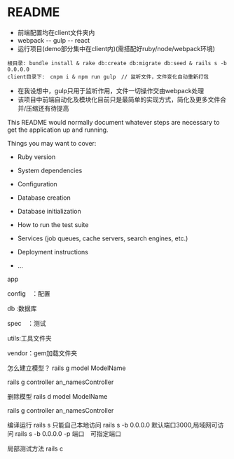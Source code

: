 # README

- 前端配置均在client文件夹内
- webpack -- gulp -- react
- 运行项目(demo部分集中在client内)(需搭配好ruby/node/webpack环境)
```
根目录: bundle install & rake db:create db:migrate db:seed & rails s -b 0.0.0.0
client目录下:　cnpm i & npm run gulp　// 监听文件，文件变化自动重新打包
```
- 在我设想中，gulp只用于监听作用，文件一切操作交由webpack处理
- 该项目中前端自动化及模块化目前只是最简单的实现方式，简化及更多文件合并/压缩还有待提高

This README would normally document whatever steps are necessary to get the
application up and running.

Things you may want to cover:

* Ruby version

* System dependencies

* Configuration

* Database creation

* Database initialization

* How to run the test suite

* Services (job queues, cache servers, search engines, etc.)

* Deployment instructions

* ...


app

config　：配置

db :数据库

spec　：测试


utils:工具文件夹

vendor：gem加载文件夹


怎么建立模型？
rails g model ModelName

rails g controller an_namesController

删除模型
rails d model ModelName

rails g controller an_namesController


编译运行
rails s 只能自己本地访问
rails s -b 0.0.0.0 默认端口3000,局域网可访问
rails s -b 0.0.0.0 -p 端口　可指定端口

局部测试方法
rails c
